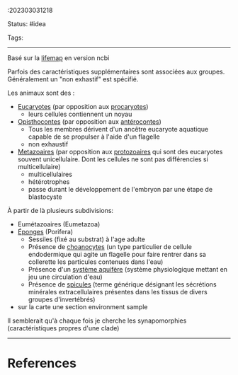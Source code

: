 :202303031218

Status: #idea

Tags:

---
Basé sur la [lifemap](https://lifemap.univ-lyon1.fr/explore.html) en version ncbi

Parfois des caractéristiques supplémentaires sont associées aux groupes. Généralement un "non exhastif" est spécifié.

Les animaux sont des :
- [Eucaryotes](https://fr.wikipedia.org/wiki/Eukaryota) (par opposition aux [procaryotes](https://fr.wikipedia.org/wiki/Prokaryota))
	- leurs cellules contiennent un noyau
- [Opisthocontes](https://fr.wikipedia.org/wiki/Opisthokonta) (par opposition aux [antérocontes](https://fr.wikipedia.org/wiki/Anterokonta))
	-  Tous les membres dérivent d'un ancêtre eucaryote aquatique capable de se propulser à l'aide d'un flagelle 
	- non exhaustif
- [Metazoaires](https://fr.wikipedia.org/wiki/Metazoa) (par opposition aux [protozoaires](https://fr.wikipedia.org/wiki/Protozoaire) qui sont des eucaryotes souvent unicellulaire. Dont les cellules ne sont pas différencies si multicellulaire)
	- multicellulaires
	- hétérotrophes
	- passe durant le développement de l'embryon par une étape de blastocyste

À partir de là plusieurs subdivisions:
- Eumétazoaires (Eumetazoa)
- [Éponges](https://fr.wikipedia.org/wiki/Porifera) (Porifera)
	-  Sessiles (fixé au substrat) à l'age adulte
	- Présence de [choanocytes](https://en.wikipedia.org/wiki/Choanocyte) (un type particulier de cellule endodermique qui agite un flagelle pour faire rentrer dans sa collerette les particules contenues dans l'eau)
	- Présence d'un [système aquifère](https://fr.wikipedia.org/wiki/Syst%C3%A8me_aquif%C3%A8re) (système physiologique mettant en jeu une circulation d'eau)
	- Présence de [spicules](https://fr.wikipedia.org/wiki/Spicule_(invert%C3%A9br%C3%A9s)) (terme générique désignant les sécrétions minérales extracellulaires présentes dans les tissus de divers groupes d'invertébrés)
- sur la carte une section environment sample


Il semblerait qu'à chaque fois je cherche les synapomorphies (caractéristiques propres d'une clade)

---
# References
